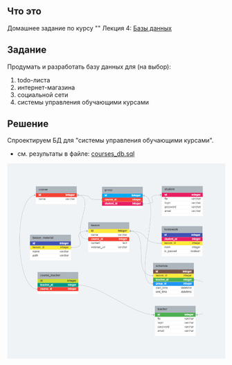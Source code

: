 ## Что это

Домашнее задание по курсу ""
Лекция 4: [Базы данных](https://greenatomcaselab.ispringlearn.ru/content/info/18790/from/18610)

## Задание

Продумать и разработать базу данных для (на выбор):
1) todo-листа
2) интернет-магазина
3) социальной сети
4) системы управления обучающими курсами

## Решение
Спроектируем БД для "системы управления обучающими курсами".

- см. результаты в файле:
[courses_db.sql](courses_db.sql) 
 
![db shema](courses_db.png)